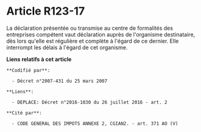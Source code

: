# Article R123-17

La déclaration présentée ou transmise au centre de formalités des entreprises compétent vaut déclaration auprès de
l'organisme destinataire, dès lors qu'elle est régulière et complète à l'égard de ce dernier. Elle interrompt les délais à
l'égard de cet organisme.

**Liens relatifs à cet article**

	**Codifié par**:

	  - Décret n°2007-431 du 25 mars 2007

	**Liens**:

	  - DEPLACE: Décret n°2016-1030 du 26 juillet 2016 - art. 2

	**Cité par**:

	  - CODE GENERAL DES IMPOTS ANNEXE 2, CGIAN2. - art. 371 AO (V)
